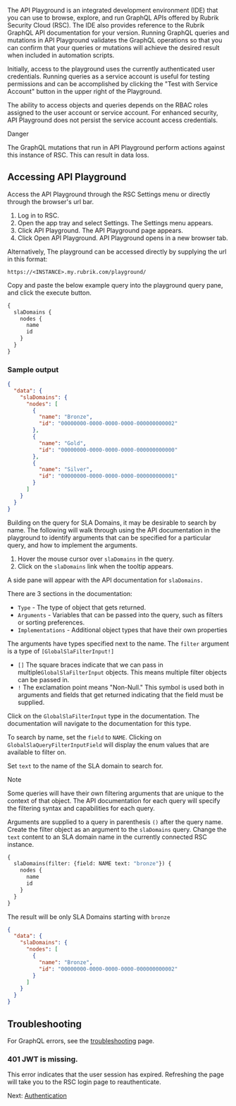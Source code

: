 The API Playground is an integrated development environment (IDE) that you can use to browse, explore, and run GraphQL APIs offered by Rubrik Security Cloud (RSC). The IDE also provides reference to the Rubrik GraphQL API documentation for your version. Running GraphQL queries and mutations in API Playground validates the GraphQL operations so that you can confirm that your queries or mutations will achieve the desired result when included in automation scripts.

Initially, access to the playground uses the currently authenticated user credentials. Running queries as a service account is useful for testing permissions and can be accomplished by clicking the "Test with Service Account" button in the upper right of the Playground.

The ability to access objects and queries depends on the RBAC roles assigned to the user account or service account. For enhanced security, API Playground does not persist the service account access credentials.

Danger

The GraphQL mutations that run in API Playground perform actions against this instance of RSC. This can result in data loss.

## Accessing API Playground

Access the API Playground through the RSC Settings menu or directly through the browser's url bar.

1. Log in to RSC.
1. Open the app tray and select Settings. The Settings menu appears.
1. Click API Playground. The API Playground page appears.
1. Click Open API Playground. API Playground opens in a new browser tab.

Alternatively, The playground can be accessed directly by supplying the url in this format:

```text
https://<INSTANCE>.my.rubrik.com/playground/
```

Copy and paste the below example query into the playground query pane, and click the execute button.

```graphql
{
  slaDomains {
    nodes {
      name
      id
    }
  }
}
```

### Sample output

```json
{
  "data": {
    "slaDomains": {
      "nodes": [
        {
          "name": "Bronze",
          "id": "00000000-0000-0000-0000-000000000002"
        },
        {
          "name": "Gold",
          "id": "00000000-0000-0000-0000-000000000000"
        },
        {
          "name": "Silver",
          "id": "00000000-0000-0000-0000-000000000001"
        }
      ]
    }
  }
}
```

Building on the query for SLA Domains, it may be desirable to search by name. The following will walk through using the API documentation in the playground to identify arguments that can be specified for a particular query, and how to implement the arguments.

1. Hover the mouse cursor over `slaDomains` in the query.
1. Click on the `slaDomains` link when the tooltip appears.

A side pane will appear with the API documentation for `slaDomains.`

There are 3 sections in the documentation:

- `Type` - The type of object that gets returned.
- `Arguments` - Variables that can be passed into the query, such as filters or sorting preferences.
- `Implementations` - Additional object types that have their own properties

The arguments have types specified next to the name. The `filter` argument is a type of `[GlobalSlaFilterInput!]`

- `[]` The square braces indicate that we can pass in multiple`GlobalSlaFilterInput` objects. This means multiple filter objects can be passed in.
- `!` The exclamation point means "Non-Null." This symbol is used both in arguments and fields that get returned indicating that the field must be supplied.

Click on the `GlobalSlaFilterInput` type in the documentation. The documentation will navigate to the documentation for this type.

To search by name, set the `field` to `NAME`. Clicking on `GlobalSlaQueryFilterInputField` will display the enum values that are available to filter on.

Set `text` to the name of the SLA domain to search for.

Note

Some queries will have their own filtering arguments that are unique to the context of that object. The API documentation for each query will specify the filtering syntax and capabilities for each query.

Arguments are supplied to a query in parenthesis `()` after the query name. Create the filter object as an argument to the `slaDomains` query. Change the `text` content to an SLA domain name in the currently connected RSC instance.

```graphql
{
  slaDomains(filter: {field: NAME text: "bronze"}) {
    nodes {
      name
      id
    }
  }
}
```

The result will be only SLA Domains starting with `bronze`

```json
{
  "data": {
    "slaDomains": {
      "nodes": [
        {
          "name": "Bronze",
          "id": "00000000-0000-0000-0000-000000000002"
        }
      ]
    }
  }
}
```

## Troubleshooting

For GraphQL errors, see the [troubleshooting](../troubleshooting/) page.

### 401 JWT is missing.

This error indicates that the user session has expired. Refreshing the page will take you to the RSC login page to reauthenticate.

Next: [Authentication](../authentication/)
